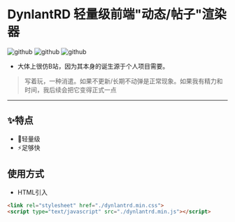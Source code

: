 # DynlantRD 轻量级前端"动态/帖子"渲染器
![github](https://img.shields.io/badge/License-GPLv3-blue?style=for-the-badge)
![github](https://img.shields.io/badge/JavaScript-F7DF1E?style=for-the-badge&logo=javascript&logoColor=black)
![github](https://img.shields.io/badge/CSS3-1572B6?style=for-the-badge&logo=css3&logoColor=white)
- 大体上很仿B站，因为其本身的诞生源于个人项目需要。
> 写着玩，一种消遣。如果不更新/长期不动弹是正常现象。如果我有精力和时间，我后续会把它变得正式一点
---------

## :sparkles:特点
- :rocket:轻量级
- :zap:足够快

## 使用方式
- HTML引入
```html
<link rel="stylesheet" href="./dynlantrd.min.css">
<script type="text/javascript" src="./dynlantrd.min.js"></script>
```